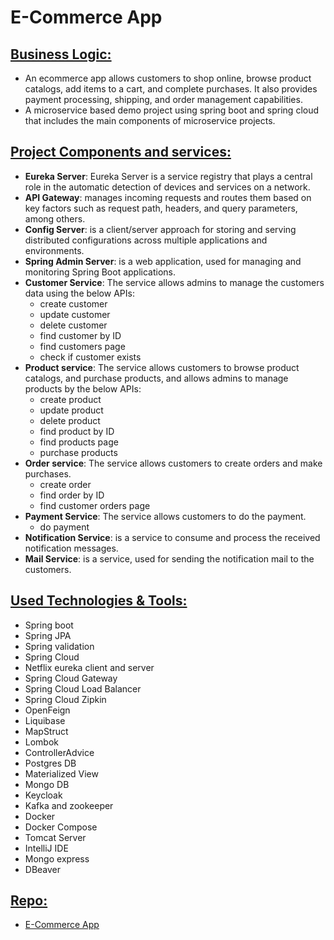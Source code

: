 # E-Commerce App

## <u>Business Logic:</u>

- An ecommerce app allows customers to shop online, browse product catalogs, add items to a cart, and
  complete purchases. It also provides payment processing, shipping, and order management capabilities.
- A microservice based demo project using spring boot and spring cloud that includes the main components of microservice
  projects.

## <u>Project Components and services:</u>

- **Eureka Server**: Eureka Server is a service registry that plays a central role in the automatic detection of devices
  and services on a network.
- **API Gateway**: manages incoming requests and routes them based on key factors such as request path, headers, and
  query parameters, among others.
- **Config Server**: is a client/server approach for storing and serving distributed configurations across multiple
  applications and environments.
- **Spring Admin Server**: is a web application, used for managing and monitoring Spring Boot applications.
- **Customer Service**: The service allows admins to manage the customers data using the below APIs:
    * create customer
    * update customer
    * delete customer
    * find customer by ID
    * find customers page
    * check if customer exists
- **Product service**: The service allows customers to browse product catalogs, and purchase products, and allows admins
  to manage products by the below APIs:
    * create product
    * update product
    * delete product
    * find product by ID
    * find products page
    * purchase products
- **Order service**: The service allows customers to create orders and make purchases.
    * create order
    * find order by ID
    * find customer orders page
- **Payment Service**: The service allows customers to do the payment.
    * do payment
- **Notification Service**: is a service to consume and process the received notification messages.
- **Mail Service**: is a service, used for sending the notification mail to the customers.

## <u>Used Technologies & Tools:</u>

- Spring boot
- Spring JPA
- Spring validation
- Spring Cloud
- Netflix eureka client and server
- Spring Cloud Gateway
- Spring Cloud Load Balancer
- Spring Cloud Zipkin
- OpenFeign
- Liquibase
- MapStruct
- Lombok
- ControllerAdvice
- Postgres DB
- Materialized View
- Mongo DB
- Keycloak
- Kafka and zookeeper
- Docker
- Docker Compose
- Tomcat Server
- IntelliJ IDE
- Mongo express
- DBeaver

## <u>Repo:</u>

- [E-Commerce App](https://github.com/e-commerce-app-2024)

